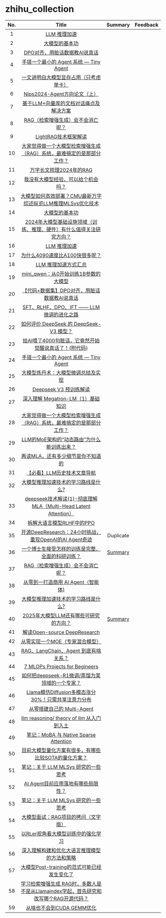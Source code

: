 # zhihu_collection

| No.| Title | Summary | Feedback |
| :--: | :--: | :--: |:--:| 
|1| [LLM 推理加速](https://zhuanlan.zhihu.com/p/17811924624?utm_psn=1861592084353540096)  |  |  |
|2|[大模型的基本功](https://zhuanlan.zhihu.com/p/716344766?utm_psn=1857956031679840257)|
|3|[DPO对齐，用脏话数据教AI说真话](https://zhuanlan.zhihu.com/p/18945731214)|
|4|[手搓一个最小的 Agent 系统 — Tiny Agent](https://zhuanlan.zhihu.com/p/699732624)|
|5|[一文讲明白大模型显存占用（只考虑单卡）](https://zhuanlan.zhihu.com/p/713256008?utm_psn=1850877468791164928)|
|6|[Nips2024-Agent方向论文（上）](https://zhuanlan.zhihu.com/p/12317898153?utm_psn=1851404730472992768)|
|7|[基于LLM+向量库的文档对话痛点及解决方案](https://zhuanlan.zhihu.com/p/651179780?utm_psn=1851983465051975682)|
|8|[RAG（检索增强生成）会不会消亡呢？](https://www.zhihu.com/question/637421964/answer/33309712475?utm_psn=1852132878818869248)|
|9|[LightRAG技术框架解读](https://zhuanlan.zhihu.com/p/13261291813?utm_psn=1853075329633091584)|
|10|[大家觉得做一个大模型检索增强生成（RAG）系统，最难搞定的是那部分工作？](https://www.zhihu.com/question/642650878/answer/57968449225?utm_psn=1853197485889163265)|
|11|[万字长文梳理2024年的RAG](https://zhuanlan.zhihu.com/p/14116449727?utm_psn=1854663568068308992)|
|12|[我没有大模型经验，可以给个机会吗？](https://zhuanlan.zhihu.com/p/715031517?utm_psn=1857139809681805312)|
|13|[大模型如何高效部署？CMU最新万字综述纵览LLM推理MLSys优化技术](https://zhuanlan.zhihu.com/p/677635306?utm_psn=1857485262482989056)|
|14|[大模型的基本功](https://zhuanlan.zhihu.com/p/716344766?utm_psn=1857956031679840257)|
|15|[2024年大模型基础设施领域（训练、推理、硬件）有什么值得关注研究方向？](https://www.zhihu.com/question/637480772/answer/3474883101?utm_psn=1857961419003269120)|
|16|[LLM 推理加速](https://zhuanlan.zhihu.com/p/17811924624?utm_psn=1861592084353540096)|
|17|[为什么4090速度比A100快很多呢？](https://www.zhihu.com/question/615946801/answer/3205148871?utm_psn=1862858783665049600)|
|18|[LLM 推理加速方式汇总](https://zhuanlan.zhihu.com/p/688736901?utm_psn=1863541831435968512)|
|19|[mini_qwen：从0开始训练1B参数的大模型](https://zhuanlan.zhihu.com/p/19353252686?utm_psn=1864662479939985408)|
|20|[【代码+数据集】DPO对齐，用脏话数据教AI说真话](https://zhuanlan.zhihu.com/p/18945731214?utm_psn=1865208193703079937)|
|21|[SFT、RLHF、DPO、IFT —— LLM 微调的进化之路](https://zhuanlan.zhihu.com/p/710652762?utm_psn=1865532802738552833)|
|22|[如何评价 DeepSeek 的 DeepSeek-V3 模型？](https://www.zhihu.com/question/7837132971/answer/72079893262?utm_psn=1866102231436230656)|
|23|[给AI喂了4000句脏话，它竟然开始觉醒说真话了！(附代码)](https://zhuanlan.zhihu.com/p/18745659547?utm_psn=1868373722618028032)|
|24|[手搓一个最小的 Agent 系统 — Tiny Agent](https://zhuanlan.zhihu.com/p/699732624?utm_psn=1869109101595873280)|
|25|[大模型炼丹术：大模型微调总结及实现](https://zhuanlan.zhihu.com/p/673789772?utm_psn=1869111520702648321)|
|26|[Deepseek V3 预训练解读](https://zhuanlan.zhihu.com/p/15073492309?utm_psn=1869173633865375746)|
|27|[深入理解 Megatron-LM（1）基础知识](https://zhuanlan.zhihu.com/p/650234985?utm_psn=1869377491669479425)|
|28|[大家觉得做一个大模型检索增强生成（RAG）系统，最难搞定的是那部分工作？](https://www.zhihu.com/question/642650878/answer/86323321960?utm_psn=1871330803125997569)|
|29|[LLM的MoE架构的“动态路由”为什么能训练出来？](https://www.zhihu.com/question/11450572647/answer/95847905917?utm_psn=1871984789910872064)|
|30|[再读MLA，还有多少细节是你不知道的](https://zhuanlan.zhihu.com/p/19585986234?utm_psn=1871987158165897216)|
|31|[【必看】LLM历史技术文章导航](https://zhuanlan.zhihu.com/p/654910335?utm_psn=1871995513445957632)|
|32|[大模型推理加速技术的学习路线是什么?](https://www.zhihu.com/question/591646269/answer/3333654552?utm_psn=1872750354279559168)|
|33|[deepseek技术解读(1)-彻底理解MLA（Multi-Head Latent Attention）](https://zhuanlan.zhihu.com/p/16730036197?utm_psn=1872639045261217792)|
|34|[拆解大语言模型RLHF中的PPO](https://zhuanlan.zhihu.com/p/645225982?utm_psn=1872250276049715201)|
|35|[开源DeepResearch：24小时挑战，重现OpenAI的AI Agent奇迹](https://zhuanlan.zhihu.com/p/22559225933?utm_psn=1872248791379357697)|Duplicate||
|36|[一个博士生接受怎样的训练是完整、全面的科研训练？](https://www.zhihu.com/question/384512106/answer/3556664044)|[Summary](./zhihu/36/No36.md)||
|37|[RAG（检索增强生成）会不会消亡呢？](https://www.zhihu.com/question/637421964/answer/99446183305?utm_psn=1873430932557537280)|
|38|[从零到一打造商用 AI Agent（智能体)](https://zhuanlan.zhihu.com/p/23285829505?utm_psn=1873432769390051328)|
|39|[大模型推理加速技术的学习路线是什么?](https://www.zhihu.com/question/591646269/answer/102260978569?utm_psn=1874459723065081858)|
|40|[2025年大模型LLM还有哪些可研究的方向？](https://www.zhihu.com/question/11285951981)|[Summary](./zhihu/41/)|
|41|[解读Open-source DeepResearch](https://zhuanlan.zhihu.com/p/22733177444)|
|42|[从零实现一个MOE（专家混合模型）](https://zhuanlan.zhihu.com/p/701777558?utm_psn=1875507800106467329)|
|43|[RAG、LangChain、Agent 到底有啥关系？](https://www.zhihu.com/question/2495164206/answer/86964072894?utm_psn=1875623080514158592)|
|44|[7 MLOPs Projects for Begineers](https://www.kdnuggets.com/7-mlops-projects-beginners)|
|45|[如何把deepseek-R1微调/蒸馏为某领域的一个专家？](https://www.zhihu.com/question/10555876430/answer/104851046659)|
|46|[Llama模仿Diffusion多模态涨分30%！只需共享注意力分布](https://zhuanlan.zhihu.com/p/24207646579)|
|47|[从零搭建自己的 Multi-Agent](https://zhuanlan.zhihu.com/p/23104679193?utm_psn=1875954926837964800)|
|48|[llm reasoning/ theory of llm 从入门到入土](https://zhuanlan.zhihu.com/p/24665806059?utm_psn=1875959409554903040)|
|49|[笔记：MoBA 与 Native Sparse Attention](https://zhuanlan.zhihu.com/p/24774848974?utm_psn=1875959707941867520)|
|50|[目前大模型量化方案有很多，有哪些比较SOTA的量化方案？](https://www.zhihu.com/question/10439431486/answer/86095724572?utm_psn=1875983114599268352)|
|51|[笔记：关于 LLM MLSys 研究的一些思考](https://zhuanlan.zhihu.com/p/720634180?utm_psn=1877109033598582784)|
|52|[AI Agent目前应用落地有哪些局限性？](https://www.zhihu.com/question/624354739/answer/95596641305?utm_psn=1876811850999533568)|
|53|[笔记：关于 LLM MLSys 研究的一些思考](https://zhuanlan.zhihu.com/p/720634180?utm_psn=1877109033598582784)|
|54|[大模型面试：RAG项目的拷问（文字版）](https://zhuanlan.zhihu.com/p/3448487946?utm_psn=1880380835355669111)|
|55|[以RLer视角看大模型训练中的强化学习](https://zhuanlan.zhihu.com/p/23290969372?utm_psn=1880357438890415094)|
|56|[深入理解构建和优化大语言推理模型的方法和策略](https://zhuanlan.zhihu.com/p/28530752474?utm_psn=1881823435275080134)|
|57|[大模型Post-training的范式可能已经发生变化了](https://zhuanlan.zhihu.com/p/28584030587?utm_psn=1881768454979297519)|
|58|[学习检索增强生成 RAG时，多数人是不是从Llamaindex学起，首先研究和改写哪个RAG开源代码？](https://www.zhihu.com/question/659305847/answer/119512863129?utm_psn=1881759616964203347)|
|59|[从啥也不会到CUDA GEMM优化](https://zhuanlan.zhihu.com/p/703256080?utm_psn=1881410562489034686)|
